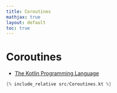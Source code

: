 ```yaml
---
title: Coroutines
mathjax: true
layout: default
toc: true
---
```



# Coroutines


* [The Kotlin Programming Language](Introduction.html)





```kotlin
{% include_relative src/Coroutines.kt %}
```

